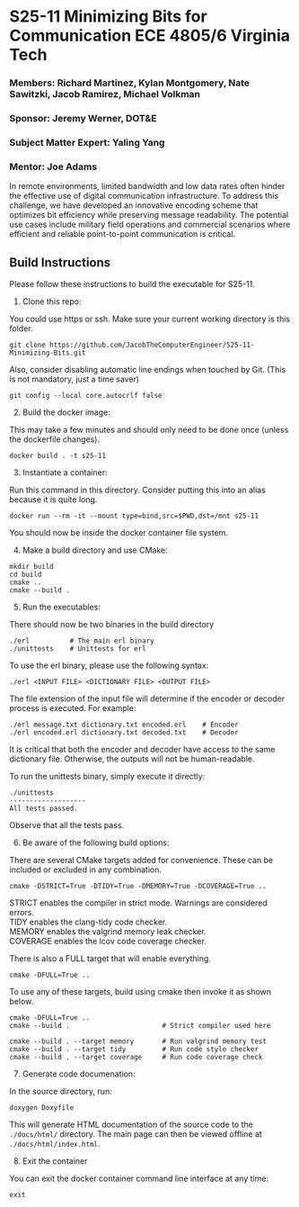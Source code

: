 # S25-11 Minimizing Bits for Communication ECE 4805/6 Virginia Tech

### Members: Richard Martinez, Kylan Montgomery, Nate Sawitzki, Jacob Ramirez, Michael Volkman
### Sponsor: Jeremy Werner, DOT&E
### Subject Matter Expert: Yaling Yang
### Mentor: Joe Adams

In remote environments, limited bandwidth and low data rates often hinder the effective use of digital communication infrastructure. To address this challenge, we have developed an innovative encoding scheme that optimizes bit efficiency while preserving message readability. The potential use cases include military field operations and commercial scenarios where efficient and reliable point-to-point communication is critical.

## Build Instructions

Please follow these instructions to build the executable for S25-11.

1) Clone this repo:

You could use https or ssh.
Make sure your current working directory is this folder.

```
git clone https://github.com/JacobTheComputerEngineer/S25-11-Minimizing-Bits.git
```

Also, consider disabling automatic line endings when touched by Git.
(This is not mandatory, just a time saver)

```
git config --local core.autocrlf false
```

2) Build the docker image:

This may take a few minutes and should only need to be done once
(unless the dockerfile changes).

```
docker build . -t s25-11
```

3) Instantiate a container:

Run this command in this directory.
Consider putting this into an alias because it is quite long.

```
docker run --rm -it --mount type=bind,src=$PWD,dst=/mnt s25-11
```

You should now be inside the docker container file system.

4) Make a build directory and use CMake:

```
mkdir build
cd build
cmake ..
cmake --build .
```

5) Run the executables:

There should now be two binaries in the build directory

```
./erl          # The main erl binary
./unittests    # Unittests for erl
```

To use the erl binary, please use the following syntax:

```
./erl <INPUT FILE> <DICTIONARY FILE> <OUTPUT FILE>
```

The file extension of the input file will determine if the encoder or decoder process is executed.
For example:

```
./erl message.txt dictionary.txt encoded.erl    # Encoder
./erl encoded.erl dictionary.txt decoded.txt    # Decoder
```

It is critical that both the encoder and decoder have access to the same dictionary file.
Otherwise, the outputs will not be human-readable.

To run the unittests binary, simply execute it directly:

```
./unittests
-------------------
All tests passed.
```

Observe that all the tests pass.

6) Be aware of the following build options:

There are several CMake targets added for convenience.
These can be included or excluded in any combination.

```
cmake -DSTRICT=True -DTIDY=True -DMEMORY=True -DCOVERAGE=True ..
```

STRICT enables the compiler in strict mode. Warnings are considered errors.\
TIDY enables the clang-tidy code checker.\
MEMORY enables the valgrind memory leak checker.\
COVERAGE enables the lcov code coverage checker.

There is also a FULL target that will enable everything.

```
cmake -DFULL=True ..
```

To use any of these targets, build using cmake then invoke it as shown below.

```
cmake -DFULL=True ..
cmake --build .                       # Strict compiler used here

cmake --build . --target memory       # Run valgrind memory test
cmake --build . --target tidy         # Run code style checker
cmake --build . --target coverage     # Run code coverage check
```

7) Generate code documenation:

In the source directory, run:

```
doxygen Doxyfile
```

This will generate HTML documentation of the source code to the `./docs/html/` directory.
The main page can then be viewed offline at `./docs/html/index.html`.

8) Exit the container

You can exit the docker container command line interface at any time:

```
exit
```
